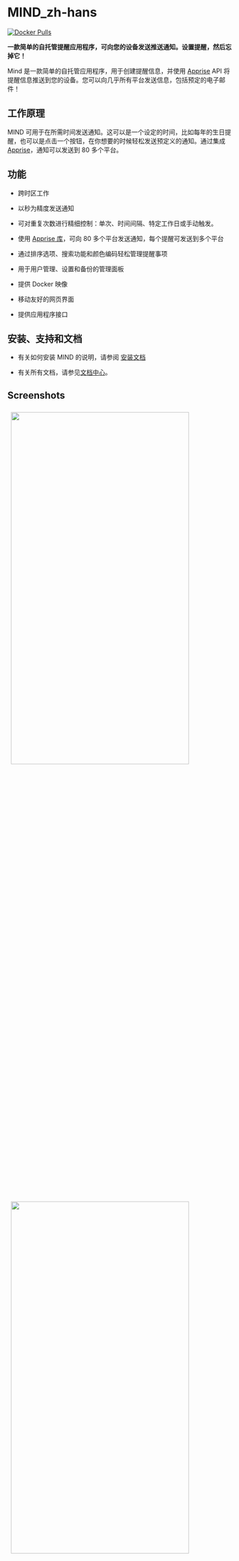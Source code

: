 # MIND_zh-hans

[![Docker Pulls](https://img.shields.io/docker/pulls/eoyz369/mind_zh-hans.svg)](https://hub.docker.com/r/eoyz369/mind_zh-hans)

__一款简单的自托管提醒应用程序，可向您的设备发送推送通知。设置提醒，然后忘掉它！__

Mind 是一款简单的自托管应用程序，用于创建提醒信息，并使用 [Apprise](https://github.com/caronc/apprise) API 将提醒信息推送到您的设备。您可以向几乎所有平台发送信息，包括预定的电子邮件！

## 工作原理

MIND 可用于在所需时间发送通知。这可以是一个设定的时间，比如每年的生日提醒，也可以是点击一个按钮，在你想要的时候轻松发送预定义的通知。通过集成 [Apprise](https://github.com/caronc/apprise)，通知可以发送到 80 多个平台。

## 功能

- 跨时区工作

- 以秒为精度发送通知

- 可对重复次数进行精细控制：单次、时间间隔、特定工作日或手动触发。

- 使用 [Apprise 库](https://github.com/caronc/apprise)，可向 80 多个平台发送通知，每个提醒可发送到多个平台

- 通过排序选项、搜索功能和颜色编码轻松管理提醒事项

- 用于用户管理、设置和备份的管理面板

- 提供 Docker 映像

- 移动友好的网页界面

- 提供应用程序接口

## 安装、支持和文档

- 有关如何安装 MIND 的说明，请参阅 [安装文档](https://casvt.github.io/MIND/installation/installation)

- 有关所有文档，请参见[文档中心](https://casvt.github.io/MIND)。

## Screenshots

<img src="https://github.com/Casvt/Kapowarr/assets/88994465/f55c895b-7975-4a3e-88a0-f8e2a148bf8a" style="width: max(45%, 400px); margin: .5rem;">
<img src="https://github.com/Casvt/Kapowarr/assets/88994465/63d72943-0c88-4315-9a8a-01a5dc5f6f15" style="width: max(45%, 400px); margin: .5rem;">
<img src="https://github.com/Casvt/Kapowarr/assets/88994465/1f9cc9a2-ced5-49a2-b779-93528bb50bd4" style="width: max(45%, 400px); margin: .5rem;">
